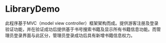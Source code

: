 # LibraryDemo
 此程序基于MVC（model view controller）框架架构而成。提供游客注册及登录验证功能，并在验证成功后提供基于书号搜索书籍及显示所有书籍信息功能。而管理员登录界面与此区分，管理员登录成功后具有新增书籍信息权力。
